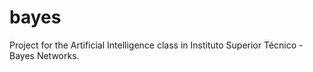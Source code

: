 # bayes
Project for the Artificial Intelligence class in Instituto Superior Técnico - Bayes Networks.

